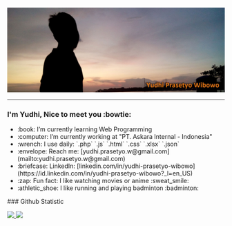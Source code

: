 <a href="https://id.linkedin.com/in/yudhi-prasetyo-wibowo?_l=en_US" target="_blank"><img src="yudhipw.jpg"/></a>
<hr></hr>

### I'm Yudhi, Nice to meet you :bowtie:
<ul>
<li>:book: I’m currently learning Web Programming</li>
<li>:computer: I’m currently working at "PT. Askara Internal - Indonesia"</li>
<li>:wrench: I use daily: `.php` `.js` `.html` `.css` `.xlsx` `.json`</li>
<li>:envelope: Reach me: [yudhi.prasetyo.w@gmail.com](mailto:yudhi.prasetyo.w@gmail.com)</li>
<li>:briefcase: LinkedIn: [linkedin.com/in/yudhi-prasetyo-wibowo](https://id.linkedin.com/in/yudhi-prasetyo-wibowo?_l=en_US)</li>
<li>:zap: Fun fact: I like watching movies or anime :sweat_smile:</li>
<li>:athletic_shoe: I like running and playing badminton :badminton:</li>
</ul>
### Github Statistic
<p align="left">
  <a href="https://github.com/yudhibk">
    <img height="180em" src="https://github-readme-stats-eight-theta.vercel.app/api?username=yudhibk&show_icons=true&theme=algolia&include_all_commits=true&count_private=true"/>
    <img height="180em" src="https://github-readme-stats-eight-theta.vercel.app/api/top-langs/?username=yudhibk&layout=compact&theme=algolia"/>
  </a>
</p>

